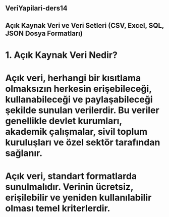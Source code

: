 ## VeriYapilari-ders14

## Açık Kaynak Veri ve Veri Setleri (CSV, Excel, SQL, JSON Dosya Formatları)

# 1. Açık Kaynak Veri Nedir?

# Açık veri, herhangi bir kısıtlama olmaksızın herkesin erişebileceği, kullanabileceği ve paylaşabileceği şekilde sunulan verilerdir. Bu veriler genellikle devlet kurumları, akademik çalışmalar, sivil toplum kuruluşları ve özel sektör tarafından sağlanır.

# Açık veri, standart formatlarda sunulmalıdır. Verinin ücretsiz, erişilebilir ve yeniden kullanılabilir olması temel kriterlerdir.
